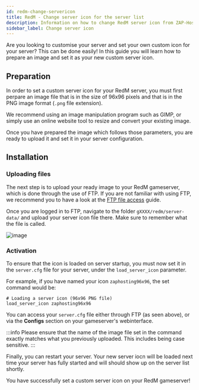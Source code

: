 ```yaml
---
id: redm-change-servericon
title: RedM - Change server icon for the server list
description: Information on how to change RedM server icon from ZAP-Hosting - ZAP-Hosting.com documentation
sidebar_label: Change server icon
---
```


Are you looking to customise your server and set your own custom icon for your server? This can be done easily! In this guide you will learn how to prepare an image and set it as your new custom server icon.

## Preparation

In order to set a custom server icon for your RedM server, you must first perpare an image file that is in the size of 96x96 pixels and that is in the PNG image format (`.png` file extension).

We recommend using an image manipulation program such as GIMP, or simply use an online website tool to resize and convert your existing image.

Once you have prepared the image which follows those parameters, you are ready to upload it and set it in your server configuration.

## Installation

### Uploading files

The next step is to upload your ready image to your RedM gameserver, which is done through the use of FTP. If you are not familiar with using FTP, we recommend you to have a look at the [FTP file access](gameserver-ftpaccess.md) guide.

Once you are logged in to FTP, navigate to the folder `gXXXX/redm/server-data/` and upload your server icon file there. Make sure to remember what the file is called.

![image](https://github.com/zaphosting/docs/assets/42719082/066d6d02-5e88-4583-9a20-e7d8146317b7)

### Activation

To ensure that the icon is loaded on server startup, you must now set it in the `server.cfg` file for your server, under the `load_server_icon` parameter.

For example, if you have named your icon `zaphosting96x96`, the set command would be: 
```
# Loading a server icon (96x96 PNG file)
load_server_icon zaphosting96x96
```

You can access your `server.cfg` file either through FTP (as seen above), or via the **Configs** section on your gameserver's webinterface.

:::info
Please ensure that the name of the image file set in the command exactly matches what you previously uploaded. This includes being case sensitive.
:::

Finally, you can restart your server. Your new server iocn will be loaded next time your server has fully started and will should show up on the server list shortly.

You have successfully set a custom server icon on your RedM gameserver!